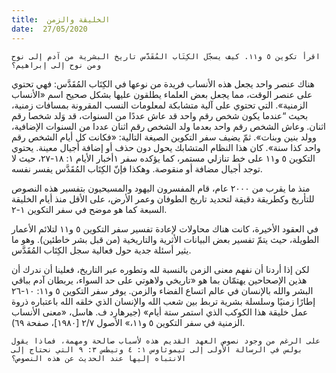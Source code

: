 ```yaml
---
title:  الخليقة والزمن
date:  27/05/2020
---
```


`اقرأ تكوين ٥ و١١. كيف يسجّل الكِتَاب المُقَدَّس تاريخ البشرية من آدم إلى نوح ومن نوح إلى إبراهيم؟`

هناك عنصر واحد يجعل هذه الأنساب فريدة من نوعها في الكِتَاب المُقَدَّس: فهي تحتوي على عنصر الوقت، مما يجعل بعض العلماء يطلقون عليها بشكل صحيح اسم «الأنساب الزمنية». التي تحتوي على آلية متشابكة لمعلومات النسب المقرونة بمسافات زمنية، بحيث “عندما يكون شخص رقم واحد قد عاش عددًا من السنوات، قد وَلد شخصا رقم اثنان. وعاش الشخص رقم واحد بعدما ولد الشخص رقم اثنان عددا من السنوات الإضافية، وولد بنين وبنات». ثمّ يضيف سفر التكوين الصيغة التالية: «فكانت كل أيام الشخص رقم واحد كذا سنة». كان هذا النظام المتشابك يحول دون حذف أو إضافة أجيال معينة. يحتوي التكوين ٥ و١١ على خط تنازلي مستمر، كما يؤكده سفر ١أخبار الأيام ١: ١٨-٢٧، حيث لا توجد أجيال مضافة أو منقوصة. وهكذا فإنّ الكِتَاب المُقَدَّس يفسر نفسه.

منذ ما يقرب من ٢٠٠٠ عام، قام المفسرون اليهود والمسيحيون بتفسير هذه النصوص للتأريخ وكطريقة دقيقة لتحديد تاريخ الطوفان وعمر الأرض، على الأقل منذ أيام الخليقة السبعة كما هو موضح في سفر التكوين ١-٢.

في العقود الأخيرة، كانت هناك محاولات لإعادة تفسير سفر التكوين ٥ و١١ لتلائم الأعمار الطويلة، حيث يتمّ تفسير بعض البيانات الأثرية والتاريخية (من قبل بشر خاطئين). وهو ما يثير أسئلة جدية حول فعالية سجل الكِتَاب المُقَدَّس.

لكن إذا أردنا أن نفهم معنى الزمن بالنسبة لله وتطوره عبر التاريخ، فعلينا أن ندرك أن هذين الإصحاحين يهتمّان بما هو «تاريخي ولاهوتي على حد السواء، يربطان آدم بباقي البشر والله بالإنسان في عالم اتساع الفضاء والزمن. يوفر سفر التكوين ٥ و١١: ١٠-٢٦ إطارًا زمنيًا وسلسلة بشرية تربط بين شعب الله والإنسان الذي خلقه الله باعتباره ذروة عمل خليقة هذا الكوكب الذي استمر ستة أيام» (جيرهارد ف. هاسل، «معنى الأنساب الزمنية في سفر التكوين ٥ و١١،» الأصول ٢/٧ [١٩٨٠]، صفحة ٦٩).

`على الرغم من وجود نصوص العهد القديم هذه لأسباب صالحة ومهمة، فماذا يقول بولس في الرسالة الأولى إلى تيموثاوس ١: ٤ وتيطس ٣: ٩ التي نحتاج إلى الانتباه إليها عند الحديث عن هذه النصوص؟`